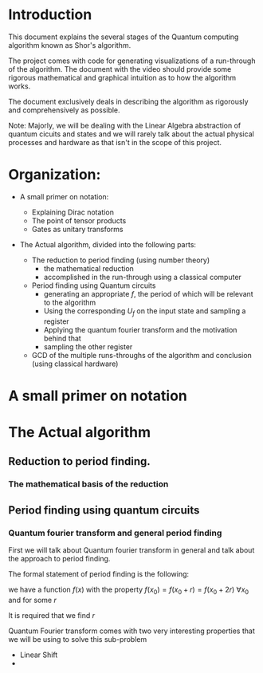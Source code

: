 # Introduction 

This document explains the several stages of the Quantum computing algorithm known as Shor's algorithm. 

The project comes with code for generating visualizations of a run-through of the algorithm. The document with the video should provide some rigorous mathematical and graphical intuition as to how the algorithm works. 

The document exclusively deals in describing the algorithm as rigorously and comprehensively as possible. 

Note: Majorly, we will be dealing with the Linear Algebra abstraction of quantum cicuits and states and we will rarely talk about the actual physical processes and hardware as that isn't in the scope of this project. 

# Organization: 

- A small primer on notation:
    - Explaining Dirac notation
    - The point of tensor products
    - Gates as unitary transforms

- The Actual algorithm, divided into the following parts:
    - The reduction to period finding (using number theory)
        - the mathematical reduction
        - accomplished in the run-through using a classical computer
    - Period finding using Quantum circuits
        - generating an appropriate $f$, the period of which will be relevant to the algorithm
        - Using the corresponding $U_f$ on the input state and sampling a register
        - Applying the quantum fourier transform and the motivation behind that 
        - sampling the other register
    - GCD of the multiple runs-throughs of the algorithm and conclusion (using classical hardware)

# A small primer on notation 

# The Actual algorithm

## Reduction to period finding. 

### The mathematical basis of the reduction

## Period finding using quantum circuits 

### Quantum fourier transform and general period finding 

First we will talk about Quantum fourier transform in general and talk about the approach to period finding. 

The formal statement of period finding is the following: 

we have a function $f(x)$ with the property $f(x_0) = f(x_0 + r) = f(x_0  + 2r) \ \forall x_0$ and for some $r$

It is required that we find $r$ 

Quantum Fourier transform comes with two very interesting properties that we will be using to solve this sub-problem 

- Linear Shift 
- 
